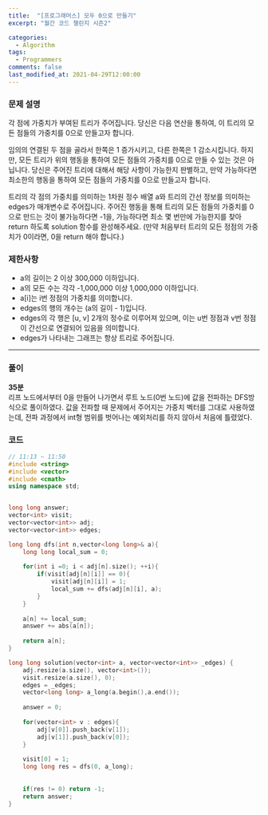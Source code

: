 ```yaml
---
title:  "[프로그래머스] 모두 0으로 만들기"
excerpt: "월간 코드 챌린지 시즌2"

categories:
  - Algorithm
tags:
  - Programmers
comments: false
last_modified_at: 2021-04-29T12:00:00
---
```

### 문제 설명
각 점에 가중치가 부여된 트리가 주어집니다. 당신은 다음 연산을 통하여, 이 트리의 모든 점들의 가중치를 0으로 만들고자 합니다.  
  
임의의 연결된 두 점을 골라서 한쪽은 1 증가시키고, 다른 한쪽은 1 감소시킵니다.
하지만, 모든 트리가 위의 행동을 통하여 모든 점들의 가중치를 0으로 만들 수 있는 것은 아닙니다. 당신은 주어진 트리에 대해서 해당 사항이 가능한지 판별하고, 만약 가능하다면 최소한의 행동을 통하여 모든 점들의 가중치를 0으로 만들고자 합니다.  
  
트리의 각 점의 가중치를 의미하는 1차원 정수 배열 a와 트리의 간선 정보를 의미하는 edges가 매개변수로 주어집니다. 주어진 행동을 통해 트리의 모든 점들의 가중치를 0으로 만드는 것이 불가능하다면 -1을, 가능하다면 최소 몇 번만에 가능한지를 찾아 return 하도록 solution 함수를 완성해주세요. (만약 처음부터 트리의 모든 정점의 가중치가 0이라면, 0을 return 해야 합니다.)  
  
### 제한사항
- a의 길이는 2 이상 300,000 이하입니다.
- a의 모든 수는 각각 -1,000,000 이상 1,000,000 이하입니다.
- a[i]는 i번 정점의 가중치를 의미합니다.
- edges의 행의 개수는 (a의 길이 - 1)입니다.
- edges의 각 행은 [u, v] 2개의 정수로 이루어져 있으며, 이는 u번 정점과 v번 정점이 간선으로 연결되어 있음을 의미합니다.
- edges가 나타내는 그래프는 항상 트리로 주어집니다.

---

### 풀이
**35분**  
리프 노드에서부터 0을 만들어 나가면서 루트 노드(0번 노드)에 값을 전파하는 DFS방식으로 풀이하였다. 값을 전파할 때 문제에서 주어지는 가중치 벡터를 그대로 사용하였는데, 전파 과정에서 int형 범위를 벗어나는 예외처리를 하지 않아서 처음에 틀렸었다.

### 코드
```c++
// 11:13 ~ 11:50
#include <string>
#include <vector>
#include <cmath>
using namespace std;


long long answer;
vector<int> visit;
vector<vector<int>> adj;
vector<vector<int>> edges;

long long dfs(int n,vector<long long>& a){
    long long local_sum = 0;
    
    for(int i =0; i < adj[n].size(); ++i){
        if(visit[adj[n][i]] == 0){
            visit[adj[n][i]] = 1;
            local_sum += dfs(adj[n][i], a);
        }
    }
    
    a[n] += local_sum;
    answer += abs(a[n]);
    
    return a[n];
}

long long solution(vector<int> a, vector<vector<int>> _edges) {
    adj.resize(a.size(), vector<int>());
    visit.resize(a.size(), 0);
    edges = _edges;
    vector<long long> a_long(a.begin(),a.end());
    
    answer = 0;
    
    for(vector<int> v : edges){
        adj[v[0]].push_back(v[1]);
        adj[v[1]].push_back(v[0]);
    }
    
    visit[0] = 1;
    long long res = dfs(0, a_long);
    
    
    if(res != 0) return -1;
    return answer;
}
```